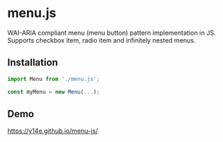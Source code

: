 # menu.js
WAI-ARIA compliant menu (menu button) pattern implementation in JS. Supports checkbox item, radio item and infinitely nested menus.
## Installation
```js
import Menu from './menu.js';

const myMenu = new Menu(...);
```
## Demo
https://y14e.github.io/menu-js/
